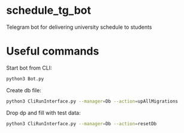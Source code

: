 # schedule_tg_bot
Telegram bot for delivering university schedule to students

# Useful commands

Start bot from CLI:
```bash
python3 Bot.py
```

Create db file:
```bash
python3 CliRunInterface.py --manager=Db --action=upAllMigrations
```

Drop dp and fill with test data:
```bash
python3 CliRunInterface.py --manager=Db --action=resetDb 
```
